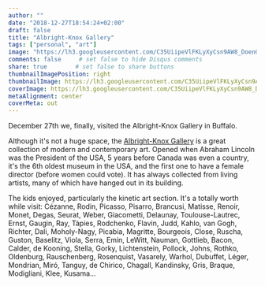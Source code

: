 ```yaml
---
author: ""
date: "2018-12-27T18:54:24+02:00"
draft: false
title: "Albright-Knox Gallery"
tags: ["personal", "art"]
image: "https://lh3.googleusercontent.com/C35UiipeVlFKLyXyCsn9AW8_DoenGZ2HylTZYxLBsfQkOM5LG9lNH7Z2Uv202iTJQJ8M0U4lNZIvFycDlVYfNYhB1hxo5cxbFX20k_tUdYZpdg2k3-XMBRcAEbQDeCCE4ESitquvI2Q=w1920-h1080"
comments: false     # set false to hide Disqus comments
share: true        # set false to share buttons
thumbnailImagePosition: right
thumbnailImage: https://lh3.googleusercontent.com/C35UiipeVlFKLyXyCsn9AW8_DoenGZ2HylTZYxLBsfQkOM5LG9lNH7Z2Uv202iTJQJ8M0U4lNZIvFycDlVYfNYhB1hxo5cxbFX20k_tUdYZpdg2k3-XMBRcAEbQDeCCE4ESitquvI2Q=w1920-h1080
coverImage: https://lh3.googleusercontent.com/C35UiipeVlFKLyXyCsn9AW8_DoenGZ2HylTZYxLBsfQkOM5LG9lNH7Z2Uv202iTJQJ8M0U4lNZIvFycDlVYfNYhB1hxo5cxbFX20k_tUdYZpdg2k3-XMBRcAEbQDeCCE4ESitquvI2Q=w1920-h1080
metaAlignment: center
coverMeta: out
---
```


December 27th we, finally, visited the Albright-Knox Gallery in Buffalo.

<!--more-->

Although it's not a huge space, the [Albright-Knox Gallery](https://www.albrightknox.org/) is a great collection of modern and contemporary art. Opened when Abraham Lincoln was the President of the USA, 5 years before Canada was even a country, it's the 6th oldest museum in the USA, and the first one to have a female director (before women could vote). It has always collected from living artists, many of which have hanged out in its building.

The kids enjoyed, particularly the kinetic art section. It's a totally worth while visit: Cézanne, Rodin, Picasso, Pisarro, Brancusi, Matisse, Renoir, Monet, Degas, Seurat, Weber, Giacometti, Delaunay, Toulouse-Lautrec, Ernst, Gaugin, Ray, Tàpies, Rodchenko, Flavin, Judd, Kahlo, van Gogh, Richter, Dali, Moholy-Nagy, Picabia, Magritte, Bourgeois, Close, Ruscha, Guston, Baselitz, Viola, Serra, Emin, LeWitt, Nauman, Gottlieb, Bacon, Calder, de Kooning, Stella, Gorky, Lichtenstein, Pollock, Johns, Rothko, Oldenburg, Rauschenberg, Rosenquist, Vasarely, Warhol, Dubuffet, Léger, Mondrian, Miró, Tanguy, de Chirico, Chagall, Kandinsky, Gris, Braque, Modigliani, Klee, Kusama...

<script src="https://cdn.jsdelivr.net/npm/publicalbum@latest/dist/pa-embed-player.min.js" async></script>
<div class="pa-embed-player" style="width:100%; height:480px; display:none;"
  data-link="https://photos.app.goo.gl/p9ipnZdvGWDUp6iv8"
  data-title="15 new photos by Jorge Cortell">
  <img data-src="https://lh3.googleusercontent.com/ZUptJ7i0C-arntcZYK-yrdeP2-i6r7H1LsXvMm38tHZTizyoyKpUxgVQvCbXaZjgZvsPmzQkfdj_m2JbNbeelzuj-DQQwI1dDxQ9nVpoH6JDs3ZT2IXdeFZTZCtbKN1-VcCn7Veigmw=w1920-h1080" src="" alt="" />
  <img data-src="https://lh3.googleusercontent.com/FXMV3epbASHbaa9Zxor1a0IQTNzmrDL3Z0RcYUcaqZAUGJTEO86pflAkCCp1j9UKlfalOqchY3EosLfz2f2Y7uP15oYRztADpQaBiXg9RhkLgbjjF2mGE7ItN2ntSVFmWn3lDRwHiWs=w1920-h1080" src="" alt="" />
  <img data-src="https://lh3.googleusercontent.com/-t6h-wXvvuC8PwQ1eD6sA8K2rJy-nJIfDFApmCzZpyE-uuxziOICfdl-F0m7WO47wFKs5seHABcgaVEbP708iWBl1idcjTQibU7G2_6NERYCsnDvGsZ15so4RdwPyfcIR_TS2azQ7QU=w1920-h1080" src="" alt="" />
  <img data-src="https://lh3.googleusercontent.com/jNxAD8ZZn-aAjLo5pxF-zjAzfTMxH_MsjdJq3Fu91q15NG6I9Ds8KOD0YsN7zBCoM9v__Ws5fgjSJ2ahmxz7lK9S7Mbkdt09ETAZ0YqtMRvzh6_SKm2NLM_BX_3_h_dJzobUFHqPE9M=w1920-h1080" src="" alt="" />
  <img data-src="https://lh3.googleusercontent.com/fpF2tAHQpFfRxlEURGW0zDgmWc49zJVmxv20A_a49guw9gTHgnbXDIcD4gxxkC7pX2NaWsOaf62ZEXJBqmnHKuiHW1wqgL2frOiPYeHeQKPkW6d2_k5Gs-nCOisHCbLLIuUH2K_nV8c=w1920-h1080" src="" alt="" />
  <img data-src="https://lh3.googleusercontent.com/YLgfELwgIauM-PJMiQJUmrwEtezsUcSrB2kH7YJfCNW53XQ9WNmBAIR2l2G9fgbJJcNKkYHGLyV02Iqn-cer7fO4xjm9_MnHVtIyBOBm6e0oFCssHTxBFl13-L8FnXxj_RZVMz5latY=w1920-h1080" src="" alt="" />
  <img data-src="https://lh3.googleusercontent.com/S7z3EMbZ6BhU-mDL3P2OKwZEO0r3dK2aR2MaJdtWlFFPlbVweKJryKLYkI-EMgykc5kGwZG_PmQ9XjVTovD3KfAyuvCSGgpyuROzCmYCPBOsMPU0dparW82HICTQ67lv-KAErFQQAUQ=w1920-h1080" src="" alt="" />
  <img data-src="https://lh3.googleusercontent.com/hPLDj2tUDd-_r_YAa8IUJ8dj3zwUBuSzQgPCM80zhVYrECO1SJUA4VcmdxkZ1ZU2-M_VEzjPMA4HIFgkwe2Ha7XGgmcCLdK9bxHrTnnlhP04n8ikT-P-7NJ8lWzImCYrj1202kt5qzI=w1920-h1080" src="" alt="" />
  <img data-src="https://lh3.googleusercontent.com/TdeFv_hwBOvKi2QcOEyTk2CYh0cYjXGNmcu3cK9JQti_vAh32unNNbq7EcrVr7X3P6O8X6THLn7DB_kAzDfA7O587e-jh7Hv8vvuRGyv-TP_xqwRW6mhkN4669aXfgaXsCzJAlxb2G0=w1920-h1080" src="" alt="" />
  <img data-src="https://lh3.googleusercontent.com/QAZlTTb9WSPErupdZCeEYZpAIWiItqsGlMJ4ztcd5OJCA-KIN0z-kQ1Cj9iyJm2vFWGULGjK8M4q7IPbkyAT57pL8LDhuRgHrDAz1U3ZBE3qPQxI_fJr3xKhN_VtqqilGxLhSW66GrM=w1920-h1080" src="" alt="" />
  <img data-src="https://lh3.googleusercontent.com/IF5j1Fjin8mplCZifVqIujqe2unyhGjDBMmBnyJ0y1WHwpC8neIpZt6XOKFLFZ-4GOpVJzubTrh3rNA8IAAE0zKSVbsw3dxHgVTkTfFMyeUTLSLsMI7IRCLkC215MGeW5Gyd8wK2Wh8=w1920-h1080" src="" alt="" />
  <img data-src="https://lh3.googleusercontent.com/S0lEi6rqAzK8JnRsVZ9B593jR-GJ4DGCOn9rzWAffL7c1O1wqKCtM0XSngnVZqF5FBFAg2TZKEwtz2aZ6OWVWLHjMfmFx8fCjivN-i2TrT9R57WJfKT5vRhK-JG4wjw10KHch0jptvo=w1920-h1080" src="" alt="" />
  <img data-src="https://lh3.googleusercontent.com/Nq7QlwyAG3fK6mrVDb_P2Wlq8QC_aw7gME-klZIrix75m1jfYiBJgeA-T_1stRd11V6GVRFXc95jmuzCvkyRI1QOk_thUrykQPnsJC_zSbsPDCqCwFcYQ-dWkHpfLcUqJ_ndcFyboGc=w1920-h1080" src="" alt="" />
  <img data-src="https://lh3.googleusercontent.com/_ihxRMJ_O0sd6rZy6efR1nmIb9KdD07DHmqPAm8zmN8sTOUeeyKTPgz0TGcJL8ljrsWl_UoyCLWg8EUgQm-d0rOtAmrza1duQaY61iUSgp6K7SmOTVdyCZ0m18UL9QFas9srG94CX5g=w1920-h1080" src="" alt="" />
  <img data-src="https://lh3.googleusercontent.com/O1XFgAqQ3iQSsXR-vZ0WloavbVFkgku_8KKS1iDSsbqnMcggCHT_LeAjcOI002yZIkI8UejOqFtWjvfBQtUmIRVkD9zIRxj9hYMPEyYNNkqkFWmKZ3COSildE4U2_358snvGENbvuGo=w1920-h1080" src="" alt="" />
</div>

